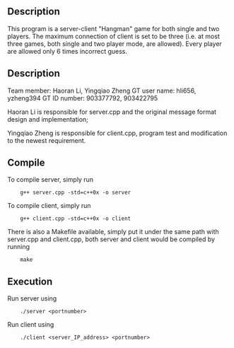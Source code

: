 Description
-------------

This program is a server-client "Hangman" game for both single and two players. The maximum connection of client is set to be three (i.e. at most three games, both single and two player mode, are allowed). Every player are allowed only 6 times incorrect guess. 

Description
-------------

Team member: Haoran Li, Yingqiao Zheng
GT user name: hli656, yzheng394
GT ID number: 903377792, 903422795

Haoran Li is responsible for server.cpp and the original message format design and implementation;

Yingqiao Zheng is responsible for client.cpp, program test and modification to the newest requirement.


Compile
------------

To compile server, simply run

		g++ server.cpp -std=c++0x -o server

To compile client, simply run

		g++ client.cpp -std=c++0x -o client



There is also a Makefile available, simply put it under the same path with server.cpp and client.cpp, both server and client would be compiled by running

		make

Execution
-----------

Run server using

		./server <portnumber>

Run client using 

		./client <server_IP_address> <portnumber>

